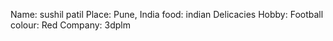 Name: sushil patil
Place: Pune, India
food: indian Delicacies 
Hobby: Football
colour: Red
Company: 3dplm